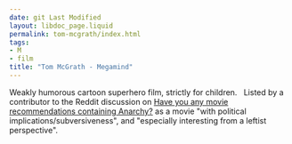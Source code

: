 ```yaml
---
date: git Last Modified
layout: libdoc_page.liquid
permalink: tom-mcgrath/index.html
tags:
- M
- film
title: "Tom McGrath - Megamind"
---
```


Weakly humorous cartoon superhero film, strictly for  children.
 
Listed by a contributor to the Reddit discussion on <a href="https://www.reddit.com/r/Anarchism/comments/1953qj/have_you_any_movie_recommendations_containing/"> Have you any movie recommendations containing Anarchy?</a> as a movie "with  political implications/subversiveness", and "especially interesting from a  leftist perspective".